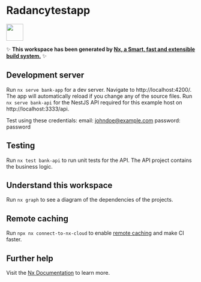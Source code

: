# Radancytestapp

<a alt="Nx logo" href="https://nx.dev" target="_blank" rel="noreferrer"><img src="https://raw.githubusercontent.com/nrwl/nx/master/images/nx-logo.png" width="45"></a>

✨ **This workspace has been generated by [Nx, a Smart, fast and extensible build system.](https://nx.dev)** ✨

## Development server

Run `nx serve bank-app` for a dev server. Navigate to http://localhost:4200/. The app will automatically reload if you change any of the source files.
Run `nx serve bank-api` for the NestJS API required for this example host on http://localhost:3333/api.

Test using these credentials:
email: johndoe@example.com
password: password

## Testing
Run `nx test bank-api` to run unit tests for the API. The API project contains the business logic.

## Understand this workspace

Run `nx graph` to see a diagram of the dependencies of the projects.

## Remote caching

Run `npx nx connect-to-nx-cloud` to enable [remote caching](https://nx.app) and make CI faster.

## Further help

Visit the [Nx Documentation](https://nx.dev) to learn more.
